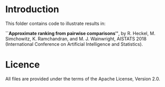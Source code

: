 Introduction
===============

This folder contains code to illustrate results in: 

**``Approximate ranking from pairwise comparisons''**, by R. Heckel, M. Simchowitz, K. Ramchandran, and M. J. Wainwright, AISTATS 2018 (International Conference on Artificial Intelligence and Statistics).

Licence
==========

All files are provided under the terms of the Apache License, Version 2.0.
